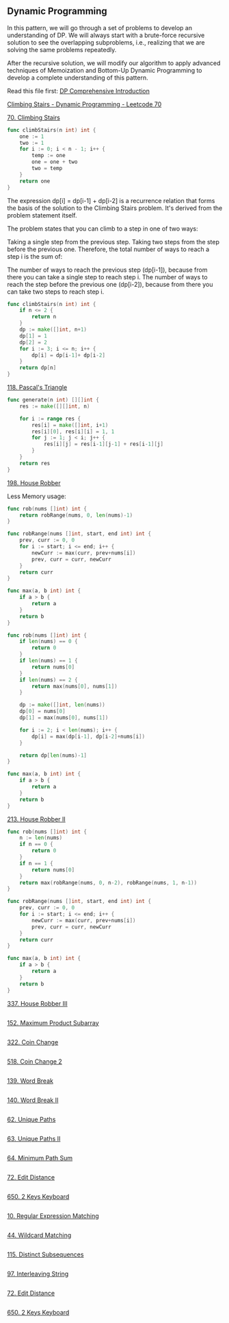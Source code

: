 ## Dynamic Programming

In this pattern, we will go through a set of problems to develop an understanding of DP. We will always start with a brute-force recursive solution to see the overlapping subproblems, i.e., realizing that we are solving the same problems repeatedly.

After the recursive solution, we will modify our algorithm to apply advanced techniques of Memoization and Bottom-Up Dynamic Programming to develop a complete understanding of this pattern.

Read this file first:
[DP Comprehensive Introduction](http://htmlpreview.github.io/?https://github.com/LordMoMA/Cracking-Coding-Questions-by-Patterns/blob/main/Blind75%2B/files/DP.html)

[Climbing Stairs - Dynamic Programming - Leetcode 70](https://www.youtube.com/watch?v=Y0lT9Fck7qI&t=731s&ab_channel=NeetCode)

[70. Climbing Stairs](http://www.leetcode.com/problems/climbing-stairs/)

```go
func climbStairs(n int) int {
    one := 1
    two := 1
    for i := 0; i < n - 1; i++ {
        temp := one
        one = one + two
        two = temp
    }
    return one
}
```

The expression dp[i] = dp[i-1] + dp[i-2] is a recurrence relation that forms the basis of the solution to the Climbing Stairs problem. It's derived from the problem statement itself.

The problem states that you can climb to a step in one of two ways:

Taking a single step from the previous step.
Taking two steps from the step before the previous one.
Therefore, the total number of ways to reach a step i is the sum of:

The number of ways to reach the previous step (dp[i-1]), because from there you can take a single step to reach step i.
The number of ways to reach the step before the previous one (dp[i-2]), because from there you can take two steps to reach step i.

```go
func climbStairs(n int) int {
    if n <= 2 {
        return n
    }
    dp := make([]int, n+1)
    dp[1] = 1
    dp[2] = 2
    for i := 3; i <= n; i++ {
        dp[i] = dp[i-1]+ dp[i-2]
    }
    return dp[n]
}
```

[118. Pascal's Triangle](https://leetcode.com/problems/pascals-triangle/description/)

```go
func generate(n int) [][]int {
    res := make([][]int, n)

    for i := range res {
        res[i] = make([]int, i+1)
        res[i][0], res[i][i] = 1, 1
        for j := 1; j < i; j++ {
            res[i][j] = res[i-1][j-1] + res[i-1][j]
        }
    }
    return res
}
```

[198. House Robber](http://www.leetcode.com/problems/house-robber/)

Less Memory usage:

```go
func rob(nums []int) int {
    return robRange(nums, 0, len(nums)-1)
}

func robRange(nums []int, start, end int) int {
    prev, curr := 0, 0
    for i := start; i <= end; i++ {
        newCurr := max(curr, prev+nums[i])
        prev, curr = curr, newCurr
    }
    return curr
}

func max(a, b int) int {
    if a > b {
        return a
    }
    return b
}
```

```go
func rob(nums []int) int {
    if len(nums) == 0 {
        return 0
    }
    if len(nums) == 1 {
        return nums[0]
    }
    if len(nums) == 2 {
        return max(nums[0], nums[1])
    }

    dp := make([]int, len(nums))
    dp[0] = nums[0]
    dp[1] = max(nums[0], nums[1])

    for i := 2; i < len(nums); i++ {
        dp[i] = max(dp[i-1], dp[i-2]+nums[i])
    }

    return dp[len(nums)-1]
}

func max(a, b int) int {
    if a > b {
        return a
    }
    return b
}
```

[213. House Robber II](http://www.leetcode.com/problems/house-robber-ii/)

```go
func rob(nums []int) int {
    n := len(nums)
    if n == 0 {
        return 0
    }
    if n == 1 {
        return nums[0]
    }
    return max(robRange(nums, 0, n-2), robRange(nums, 1, n-1))
}

func robRange(nums []int, start, end int) int {
    prev, curr := 0, 0
    for i := start; i <= end; i++ {
        newCurr := max(curr, prev+nums[i])
        prev, curr = curr, newCurr
    }
    return curr
}

func max(a, b int) int {
    if a > b {
        return a
    }
    return b
}
```




[337. House Robber III](http://www.leetcode.com/problems/house-robber-iii/)

```go

```

[152. Maximum Product Subarray](http://www.leetcode.com/problems/maximum-product-subarray/)

```go

```

[322. Coin Change](http://www.leetcode.com/problems/coin-change/)

```go

```

[518. Coin Change 2](http://www.leetcode.com/problems/coin-change-2/)

```go

```

[139. Word Break](http://www.leetcode.com/problems/word-break/)

```go

```

[140. Word Break II](http://www.leetcode.com/problems/word-break-ii/)

```go

```

[62. Unique Paths](http://www.leetcode.com/problems/unique-paths/)

```go

```

[63. Unique Paths II](http://www.leetcode.com/problems/unique-paths-ii/)

```go

```

[64. Minimum Path Sum](http://www.leetcode.com/problems/minimum-path-sum/)

```go

```

[72. Edit Distance](http://www.leetcode.com/problems/edit-distance/)

```go

```

[650. 2 Keys Keyboard](http://www.leetcode.com/problems/2-keys-keyboard/)

```go

```

[10. Regular Expression Matching](http://www.leetcode.com/problems/regular-expression-matching/)

```go

```

[44. Wildcard Matching](http://www.leetcode.com/problems/wildcard-matching/)

```go

```

[115. Distinct Subsequences](http://www.leetcode.com/problems/distinct-subsequences/)

```go

```

[97. Interleaving String](http://www.leetcode.com/problems/interleaving-string/)

```go

```

[72. Edit Distance](http://www.leetcode.com/problems/edit-distance/)

```go

```

[650. 2 Keys Keyboard](http://www.leetcode.com/problems/2-keys-keyboard/)

```go

```

